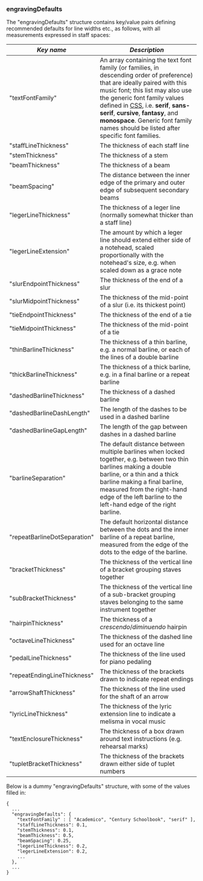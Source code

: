 ### engravingDefaults

The "engravingDefaults" structure contains key/value pairs defining
recommended defaults for line widths etc., as follows, with all
measurements expressed in staff spaces:

| *Key name*                     | *Description*
| ------------------------------ | --------------------------------------------
| "textFontFamily"               | An array containing the text font family (or families, in descending order of preference) that are ideally paired with this music font; this list may also use the generic font family values defined in [CSS](https://www.w3.org/TR/CSS2/fonts.html#generic-font-families), i.e. **serif**, **sans-serif**, **cursive**, **fantasy**, and **monospace**. Generic font family names should be listed after specific font families.
| "staffLineThickness"           | The thickness of each staff line
| "stemThickness"                | The thickness of a stem
| "beamThickness"                | The thickness of a beam
| "beamSpacing"                  | The distance between the inner edge of the primary and outer edge of subsequent secondary beams
| "legerLineThickness"           | The thickness of a leger line (normally somewhat thicker than a staff line)
| "legerLineExtension"           | The amount by which a leger line should extend either side of a notehead, scaled proportionally with the notehead's size, e.g. when scaled down as a grace note
| "slurEndpointThickness"        | The thickness of the end of a slur
| "slurMidpointThickness"        | The thickness of the mid-point of a slur (i.e. its thickest point)
| "tieEndpointThickness"         | The thickness of the end of a tie
| "tieMidpointThickness"         | The thickness of the mid-point of a tie
| "thinBarlineThickness"         | The thickness of a thin barline, e.g. a normal barline, or each of the lines of a double barline
| "thickBarlineThickness"        | The thickness of a thick barline, e.g. in a final barline or a repeat barline
| "dashedBarlineThickness"       | The thickness of a dashed barline
| "dashedBarlineDashLength"      | The length of the dashes to be used in a dashed barline
| "dashedBarlineGapLength"       | The length of the gap between dashes in a dashed barline
| "barlineSeparation"            | The default distance between multiple barlines when locked together, e.g. between two thin barlines making a double barline, or a thin and a thick barline making a final barline, measured from the right-hand edge of the left barline to the left-hand edge of the right barline.
| "repeatBarlineDotSeparation"   | The default horizontal distance between the dots and the inner barline of a repeat barline, measured from the edge of the dots to the edge of the barline.
| "bracketThickness"             | The thickness of the vertical line of a bracket grouping staves together
| "subBracketThickness"          | The thickness of the vertical line of a sub-bracket grouping staves belonging to the same instrument together
| "hairpinThickness"             | The thickness of a *crescendo*/*diminuendo* hairpin
| "octaveLineThickness"          | The thickness of the dashed line used for an octave line
| "pedalLineThickness"           | The thickness of the line used for piano pedaling
| "repeatEndingLineThickness"    | The thickness of the brackets drawn to indicate repeat endings
| "arrowShaftThickness"          | The thickness of the line used for the shaft of an arrow
| "lyricLineThickness"           | The thickness of the lyric extension line to indicate a melisma in vocal music
| "textEnclosureThickness"       | The thickness of a box drawn around text instructions (e.g. rehearsal marks)
| "tupletBracketThickness"       | The thickness of the brackets drawn either side of tuplet numbers

Below is a dummy "engravingDefaults" structure, with some of the values
filled in:

```
{
  ...
  "engravingDefaults": {
    "textFontFamily" : [ "Academico", "Century Schoolbook", "serif" ],
    "staffLineThickness": 0.1,
    "stemThickness": 0.1,
    "beamThickness": 0.5,
    "beamSpacing": 0.25,
    "legerLineThickness": 0.2,
    "legerLineExtension": 0.2,
    ...
  },
  ...
}
```
